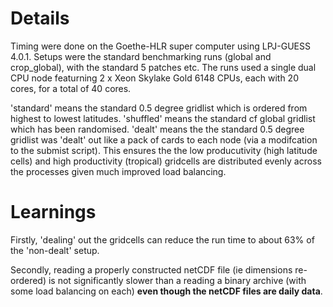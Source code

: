 # Details

Timing were done on the Goethe-HLR super computer using LPJ-GUESS 4.0.1.  Setups were the standard benchmarking runs (global and crop_global), with the standard 5 patches etc.  The runs used a single dual CPU node featurning 2 x Xeon Skylake Gold 6148 CPUs, each with 20 cores, for a total of 40 cores.

'standard' means the standard 0.5 degree gridlist which is ordered from highest to lowest latitudes.  'shuffled' means the standard cf global gridlist which has been randomised. 'dealt' means the the standard 0.5 degree gridlist was 'dealt' out like a pack of cards to each node (via a modifcation to the submist script).  This ensures the the low producutivity (high latitude cells) and high productivity (tropical) gridcells are distributed evenly across the processes given much improved load balancing.  

# Learnings

Firstly, 'dealing' out the gridcells can reduce the run time to about 63% of the 'non-dealt' setup.

Secondly, reading a properly constructed netCDF file (ie dimensions re-ordered) is not significantly slower than a reading a binary archive (with some load balancing on each) **even though the netCDF files are daily data**.     
